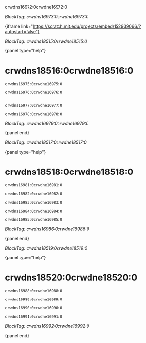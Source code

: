 crwdns16972:0crwdne16972:0

*BlockTag: crwdns16973:0crwdne16973:0*

{iframe link="https://scratch.mit.edu/projects/embed/152939066/?autostart=false"}

*BlockTag: crwdns18515:0crwdne18515:0*

{panel type="help"}

# crwdns18516:0crwdne18516:0

<pre><code class="scratch:split:random">crwdns16975:0crwdne16975:0
</code></pre>

<pre><code class="scratch:split:random">crwdns16976:0crwdne16976:0

</code></pre>

<pre><code class="scratch:split:random">crwdns16977:0crwdne16977:0
</code></pre>

<pre><code class="scratch:split:random">crwdns16978:0crwdne16978:0
</code></pre>

*BlockTag: crwdns16979:0crwdne16979:0*

{panel end}

*BlockTag: crwdns18517:0crwdne18517:0*

{panel type="help"}

# crwdns18518:0crwdne18518:0

<pre><code class="scratch:split:random">crwdns16981:0crwdne16981:0
</code></pre>

<pre><code class="scratch:split:random">crwdns16982:0crwdne16982:0
</code></pre>

<pre><code class="scratch:split:random">crwdns16983:0crwdne16983:0
</code></pre>

<pre><code class="scratch:split:random">crwdns16984:0crwdne16984:0
</code></pre>

<pre><code class="scratch:split:random">crwdns16985:0crwdne16985:0
</code></pre>

*BlockTag: crwdns16986:0crwdne16986:0*

{panel end}

*BlockTag: crwdns18519:0crwdne18519:0*

{panel type="help"}

# crwdns18520:0crwdne18520:0

<pre><code class="scratch:split:random">crwdns16988:0crwdne16988:0
</code></pre>

<pre><code class="scratch:split:random">crwdns16989:0crwdne16989:0
</code></pre>

<pre><code class="scratch:split:random">crwdns16990:0crwdne16990:0
</code></pre>

<pre><code class="scratch:split:random">crwdns16991:0crwdne16991:0
</code></pre>

*BlockTag: crwdns16992:0crwdne16992:0*

{panel end}
